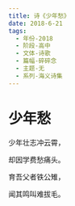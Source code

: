 ```yaml
---
title: 诗《少年愁》
date: 2018-6-21
tags:
  - 年份-2018
  - 阶段-高中
  - 文体-诗歌
  - 篇幅-碎碎念
  - 主题-无
  - 系列-海义诗集
---
```


# 少年愁

少年壮志冲云霄，

却因学费愁痛头。

育吾父者铁公雉，

闻其鸣叫难拔毛。
